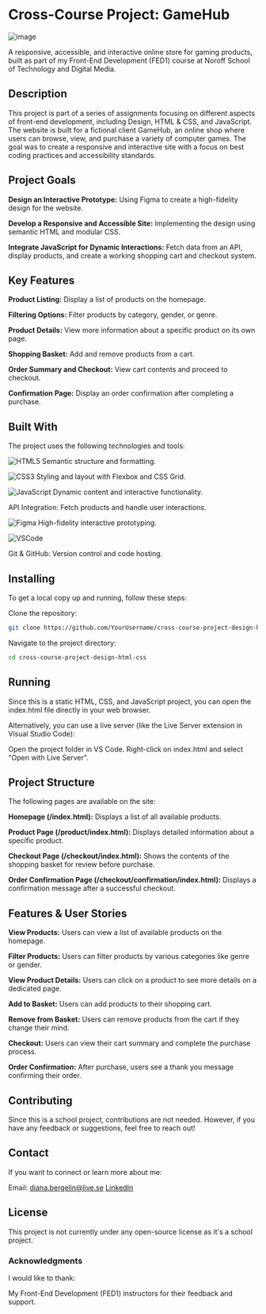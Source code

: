 # **Cross-Course Project: GameHub**
![image](https://github.com/user-attachments/assets/7c7fd573-3771-43bf-8616-cf197cb71f8b)


A responsive, accessible, and interactive online store for gaming products, built as part of my Front-End Development (FED1) course at Noroff School of Technology and Digital Media.

## **Description**
This project is part of a series of assignments focusing on different aspects of front-end development, including Design, HTML & CSS, and JavaScript. The website is built for a fictional client GameHub, an online shop where users can browse, view, and purchase a variety of computer games. The goal was to create a responsive and interactive site with a focus on best coding practices and accessibility standards.

## **Project Goals**
**Design an Interactive Prototype:** Using Figma to create a high-fidelity design for the website.

**Develop a Responsive and Accessible Site:** Implementing the design using semantic HTML and modular CSS.

**Integrate JavaScript for Dynamic Interactions:** Fetch data from an API, display products, and create a working shopping cart and checkout system.

## **Key Features**
**Product Listing:** Display a list of products on the homepage.

**Filtering Options:** Filter products by category, gender, or genre.

**Product Details:** View more information about a specific product on its own page.

**Shopping Basket:** Add and remove products from a cart.

**Order Summary and Checkout:** View cart contents and proceed to checkout.

**Confirmation Page:** Display an order confirmation after completing a purchase.


## **Built With**
The project uses the following technologies and tools:

 ![HTML5](https://img.shields.io/badge/-HTML5-E34F26?logo=html5&logoColor=white&style=for-the-badge) Semantic structure and formatting.
 
 ![CSS3](https://img.shields.io/badge/-CSS3-1572B6?logo=css3&logoColor=white&style=for-the-badge) Styling and layout with Flexbox and CSS Grid.
 
![JavaScript](https://img.shields.io/badge/-JavaScript-F7DF1E?logo=javascript&logoColor=black&style=for-the-badge) Dynamic content and interactive functionality.

API Integration: Fetch products and handle user interactions.

 ![Figma](https://img.shields.io/badge/-Figma-F24E1E?logo=figma&logoColor=white&style=for-the-badge) High-fidelity interactive prototyping.
 
  ![VSCode](https://img.shields.io/badge/-VSCode-007ACC?logo=visual-studio-code&logoColor=white&style=for-the-badge)
  
Git & GitHub: Version control and code hosting.

## **Installing**
To get a local copy up and running, follow these steps:

Clone the repository:
```bash
git clone https://github.com/YourUsername/cross-course-project-design-html-css.git
```

Navigate to the project directory:
```bash
cd cross-course-project-design-html-css
```

## **Running**
Since this is a static HTML, CSS, and JavaScript project, you can open the index.html file directly in your web browser.

Alternatively, you can use a live server (like the Live Server extension in Visual Studio Code):

Open the project folder in VS Code.
Right-click on index.html and select "Open with Live Server".

## **Project Structure**
The following pages are available on the site:

**Homepage (/index.html):** Displays a list of all available products.

**Product Page (/product/index.html):** Displays detailed information about a specific product.

**Checkout Page (/checkout/index.html):** Shows the contents of the shopping basket for review before purchase.

**Order Confirmation Page (/checkout/confirmation/index.html):** Displays a confirmation message after a successful checkout.


## **Features & User Stories**

**View Products:** Users can view a list of available products on the homepage.

**Filter Products:** Users can filter products by various categories like genre or gender.

**View Product Details:** Users can click on a product to see more details on a dedicated page.

**Add to Basket:** Users can add products to their shopping cart.

**Remove from Basket:** Users can remove products from the cart if they change their mind.

**Checkout:** Users can view their cart summary and complete the purchase process.

**Order Confirmation:** After purchase, users see a thank you message confirming their order.

## **Contributing**
Since this is a school project, contributions are not needed. However, if you have any feedback or suggestions, feel free to reach out!

## **Contact**
If you want to connect or learn more about me:

Email: diana.bergelin@live.se
 [LinkedIn](https://www.linkedin.com/in/diana-b-4209a72ba/)


## **License**
This project is not currently under any open-source license as it's a school project.

### **Acknowledgments**
I would like to thank:

My Front-End Development (FED1) instructors for their feedback and support.

